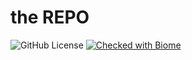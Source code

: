 # the REPO

![GitHub License](https://img.shields.io/github/license/vorant94/the-repo)
[![Checked with Biome](https://img.shields.io/badge/Checked_with-Biome-60a5fa?style=flat&logo=biome)](https://biomejs.dev)
